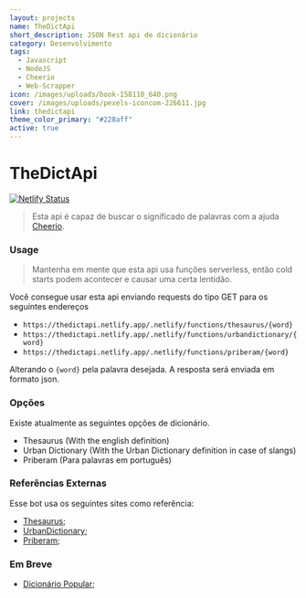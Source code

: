 ```yaml
---
layout: projects
name: TheDictApi
short_description: JSON Rest api de dicionário
category: Desenvolvimento
tags:
  - Javascript
  - NodeJS
  - Cheerio
  - Web-Scrapper
icon: /images/uploads/book-158110_640.png
cover: /images/uploads/pexels-iconcom-226611.jpg
link: thedictapi
theme_color_primary: "#228aff"
active: true
---
```

# TheDictApi

[![Netlify Status](https://api.netlify.com/api/v1/badges/21b938bf-5732-43f6-803c-85c563b5c16e/deploy-status)](https://app.netlify.com/sites/thedictapi/deploys)

> Esta api é capaz de buscar o significado de palavras com a ajuda [Cheerio](https://cheerio.js.org/).

### Usage

> Mantenha em mente que esta api usa funções serverless, então cold starts podem acontecer e causar uma certa lentidão.

Você consegue usar esta api enviando requests do tipo GET para os seguintes endereços

* `https://thedictapi.netlify.app/.netlify/functions/thesaurus/{word}`
* `https://thedictapi.netlify.app/.netlify/functions/urbandictionary/{word}`
* `https://thedictapi.netlify.app/.netlify/functions/priberam/{word}`

Alterando o `{word}` pela palavra desejada.
A resposta será enviada em formato json.

### Opções

Existe atualmente as seguintes opções de dicionário.

* Thesaurus (With the english definition)
* Urban Dictionary (With the Urban Dictionary definition in case of slangs)
* Priberam (Para palavras em português)

### Referências Externas

Esse bot usa os seguintes sites como referência:

* [Thesaurus](http://word.com);
* [UrbanDictionary](http://urbandictionary.com);
* [Priberam](https://dicionario.priberam.org);

### Em Breve

* [Dicionário Popular](https://www.dicionariopopular.com/);